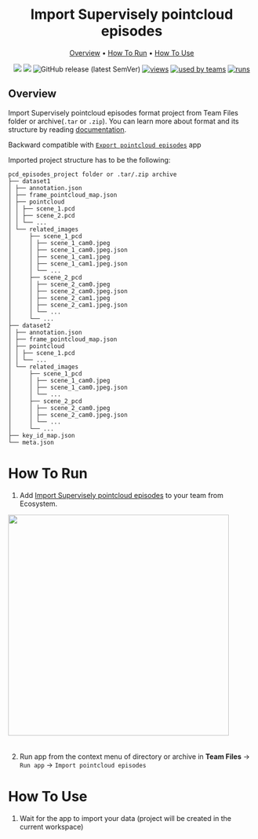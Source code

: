 <div align="center" markdown>
<img src=""/>


# Import Supervisely pointcloud episodes

<p align="center">
  <a href="#Overview">Overview</a> •
  <a href="#How-To-Run">How To Run</a> •
  <a href="#How-To-Use">How To Use</a>
</p>



[![](https://img.shields.io/badge/supervisely-ecosystem-brightgreen)](https://ecosystem.supervise.ly/apps/import-pointcloud-episode)
[![](https://img.shields.io/badge/slack-chat-green.svg?logo=slack)](https://supervise.ly/slack)
![GitHub release (latest SemVer)](https://img.shields.io/github/v/release/supervisely-ecosystem/import-pointcloud-episode)
[![views](https://app.supervise.ly/public/api/v3/ecosystem.counters?repo=supervisely-ecosystem/import-pointcloud-episode&counter=views&label=views)](https://supervise.ly)
[![used by teams](https://app.supervise.ly/public/api/v3/ecosystem.counters?repo=supervisely-ecosystem/import-pointcloud-episode&counter=downloads&label=used%20by%20teams)](https://supervise.ly)
[![runs](https://app.supervise.ly/public/api/v3/ecosystem.counters?repo=supervisely-ecosystem/import-pointcloud-episode&counter=runs&label=runs&123)](https://supervise.ly)

</div>

## Overview

Import Supervisely pointcloud episodes format project from Team Files folder or archive(`.tar` or `.zip`). You can learn more about format and its structure by reading [documentation](https://docs.supervise.ly/data-organization/00_ann_format_navi/07_supervisely_format_pointcloud_episode).

Backward compatible with [`Export pointcloud episodes`](https://ecosystem.supervise.ly/apps/export-pointcloud-episode) app

Imported project structure has to be the following:
```text
pcd_episodes_project folder or .tar/.zip archive      
├── dataset1                        
│ ├── annotation.json               
│ ├── frame_pointcloud_map.json     
│ ├── pointcloud                    
│ │ ├── scene_1.pcd           
│ │ ├── scene_2.pcd   
│ │ └── ...                
│ └── related_images                
│     ├── scene_1_pcd               
│     │ ├── scene_1_cam0.jpeg       
│     │ ├── scene_1_cam0.jpeg.json  
│     │ ├── scene_1_cam1.jpeg       
│     │ ├── scene_1_cam1.jpeg.json  
│     │ └── ... 
│     ├── scene_2_pcd               
│     │ ├── scene_2_cam0.jpeg       
│     │ ├── scene_2_cam0.jpeg.json  
│     │ ├── scene_2_cam1.jpeg       
│     │ ├── scene_2_cam1.jpeg.json  
│     │ └── ... 
│     └── ...      
├── dataset2                        
│ ├── annotation.json               
│ ├── frame_pointcloud_map.json     
│ ├── pointcloud                    
│ │ ├── scene_1.pcd                 
│ │ └── ...               
│ └── related_images                
│     ├── scene_1_pcd               
│     │ ├── scene_1_cam0.jpeg       
│     │ ├── scene_1_cam0.jpeg.json    
│     │ └── ... 
│     ├── scene_2_pcd               
│     │ ├── scene_2_cam0.jpeg       
│     │ ├── scene_2_cam0.jpeg.json  
│     │ └── ... 
│     └── ...     
├── key_id_map.json                 
└── meta.json                       
```

# How To Run 

1. Add [Import Supervisely pointcloud episodes](https://ecosystem.supervise.ly/apps/import-pointcloud-episode) to your team from Ecosystem.

<img data-key="sly-module-link" data-module-slug="supervisely-ecosystem/import-pointcloud-episode" src="" width="450px" style='padding-bottom: 20px'/>  

2. Run app from the context menu of directory or archive in **Team Files** -> `Run app` -> `Import pointcloud episodes`


# How To Use 

1. Wait for the app to import your data (project will be created in the current workspace)

<img src="" width=""/>  
